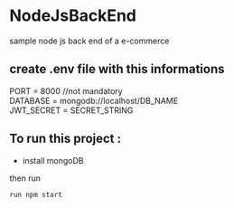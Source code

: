 # NodeJsBackEnd
sample node js back end of a e-commerce



## create .env file with this informations
PORT = 8000 //not mandatory \
DATABASE = mongodb://localhost/DB_NAME  \
JWT_SECRET  = SECRET_STRING

## To run this project :

- install mongoDB

then run
```sh 
run npm start
```


